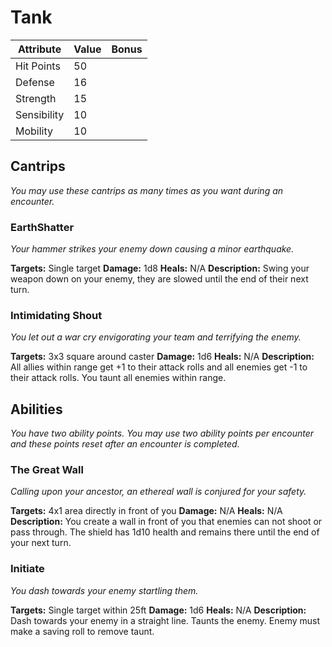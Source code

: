 # Tank

|Attribute|Value|Bonus|
|---|---|---|
|Hit Points|50|<center> </center>|
|Defense|16|<center> </center>|
|Strength|15|<center> </center>|
|Sensibility|10|<center> </center>|
|Mobility|10|<center> </center>|


## Cantrips
_You may use these cantrips as many times as you want during an encounter._

### EarthShatter

_Your hammer strikes your enemy down causing a minor earthquake._

**Targets:** Single target
**Damage:** 1d8
**Heals:** N/A
**Description:** Swing your weapon down on your enemy, they are slowed until the end of their next turn.

### Intimidating Shout

_You let out a war cry envigorating your team and terrifying the enemy._

**Targets:** 3x3 square around caster
**Damage:** 1d6
**Heals:** N/A
**Description:** All allies within range get +1 to their attack rolls and all enemies get -1 to their attack rolls. You taunt all enemies within range.

## Abilities
_You have two ability points.  You may use two ability points per encounter and these points reset after an encounter is completed._

### The Great Wall
_Calling upon your ancestor, an ethereal wall is conjured for your safety._

**Targets:** 4x1 area directly in front of you
**Damage:** N/A
**Heals:** N/A
**Description:** You create a wall in front of you that enemies can not shoot or pass through. The shield has 1d10 health and remains there until the end of your next turn.

### Initiate

_You dash towards your enemy startling them._

**Targets:** Single target within 25ft
**Damage:** 1d6
**Heals:** N/A
**Description:** Dash towards your enemy in a straight line. Taunts the enemy. Enemy must make a saving roll to remove taunt.
